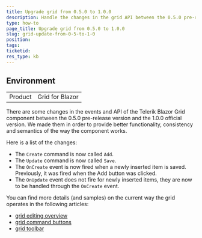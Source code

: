 ```yaml
---
title: Upgrade grid from 0.5.0 to 1.0.0
description: Handle the changes in the grid API between the 0.5.0 pre-release and the first official 1.0.0 version.
type: how-to
page_title: Upgrade grid from 0.5.0 to 1.0.0
slug: grid-update-from-0-5-to-1-0
position: 
tags: 
ticketid: 
res_type: kb
---
```


## Environment

<table>
    <tbody>
        <tr>
            <td>Product</td>
            <td>Grid for Blazor</td>
        </tr>
    </tbody>
</table>

There are some changes in the events and API of the Telerik Blazor Grid component between the 0.5.0 pre-release version and the 1.0.0 official version. We made them in order to provide better functionality, consistency and semantics of the way the component works.

Here is a list of the changes:

* The `Create` command is now called `Add`.
* The `Update` command is now called `Save`.
* The `OnCreate` event is now fired when a newly inserted item is saved. Previously, it was fired when the Add button was clicked.
* The `OnUpdate` event does not fire for newly inserted items, they are now to be handled through the `OnCreate` event.

You can find more details (and samples) on the current way the grid operates in the following articles:

* [grid editing overview](slug:components/grid/editing/overview)
* [grid command buttons](slug:components/grid/columns/command)
* [grid toolbar](slug:components/grid/features/toolbar)
